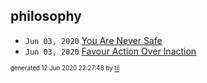 ## philosophy


* <code>Jun 03, 2020</code> [You Are Never Safe](2020-06-03T07-29-08-you-are-never-safe.md)
* <code>Jun 03, 2020</code> [Favour Action Over Inaction](2020-06-03T07-27-29-favour-action-over-inacion.md)

<sup><sub>generated 12 Jun 2020 22:27:48 by <a href='https://github.com/senorprogrammer/til'>til</a></sub></sup>
